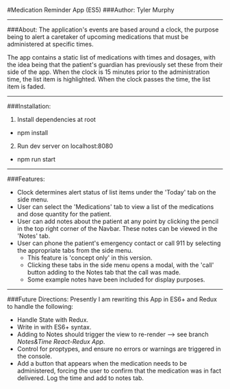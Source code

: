 #Medication Reminder App (ES5)
###Author: Tyler Murphy

---

###About:
The application's events are based around a clock, the purpose being to alert a caretaker of upcoming medications that must be administered at specific times.

The app contains a static list of medications with times and dosages, with the idea being that the patient's guardian has previously set these from their side of the app. When the clock is 15 minutes prior to the administration time, the list item is highlighted. When the clock passes the time, the list item is faded.

---

###Installation:
1. Install dependencies at root
  * npm install

2. Run dev server on localhost:8080
  * npm run start

---

###Features:
- Clock determines alert status of list items under the 'Today' tab on the side menu.
- User can select the 'Medications' tab to view a list of the medications and dose quantity for the patient.
- User can add notes about the patient at any point by clicking the pencil in the top right corner of the Navbar. These notes can be viewed in the 'Notes' tab.
- User can phone the patient's emergency contact or call 911 by selecting the appropriate tabs from the side menu.
  * This feature is 'concept only' in this version.
  * Clicking these tabs in the side menu opens a modal, with the 'call' button adding to the Notes tab that the call was made.
  * Some example notes have been included for display purposes.

---

###Future Directions:
Presently I am rewriting this App in ES6+ and Redux to handle the following:
- Handle State with Redux.
- Write in with ES6+ syntax.
- Adding to Notes should trigger the view to re-render --> see branch *Notes&Time React-Redux App*.
- Control for proptypes, and ensure no errors or warnings are triggered in the console.
- Add a button that appears when the medication needs to be administered, forcing the user to confirm that the medication was in fact delivered. Log the time and add to notes tab.
